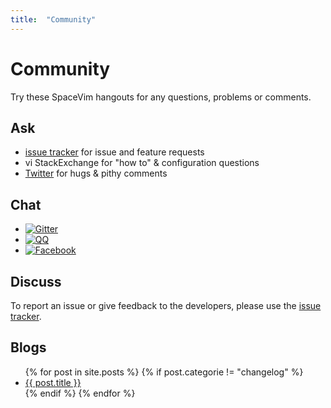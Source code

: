 ```yaml
---
title:  "Community"
---
```


# Community

Try these SpaceVim hangouts for any questions, problems or comments. 

## Ask
- [issue tracker](https://github.com/SpaceVim/SpaceVim/issues) for issue and feature requests
- vi StackExchange for "how to" & configuration questions
- [Twitter](https://twitter.com/SpaceVim) for hugs & pithy comments

## Chat
- [![Gitter](https://badges.gitter.im/SpaceVim/SpaceVim.svg)](https://gitter.im/SpaceVim/SpaceVim?utm_source=badge&utm_medium=badge&utm_campaign=pr-badge)
- [![QQ](https://img.shields.io/badge/QQ群-121056965-blue.svg)](https://jq.qq.com/?_wv=1027&k=43DB6SG)
- [![Facebook](https://img.shields.io/badge/FaceBook-SpaceVim-blue.svg)](https://www.facebook.com/SpaceVim)

## Discuss

To report an issue or give feedback to the developers, please use the [issue tracker](https://github.com/SpaceVim/SpaceVim/issues). 

## Blogs

<ul>
    {% for post in site.posts %}
        {% if post.categorie != "changelog" %}
            <li>
                <a href="{{ post.url }}">{{ post.title }}</a>
            </li>
        {% endif %}
    {% endfor %}
</ul>
